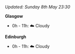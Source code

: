 *Updated: Sunday 8th May 23:30*

**Glasgow**

* 0h - 11h: :cloud: Cloudy

**Edinburgh**

* 0h - 11h: :cloud: Cloudy
